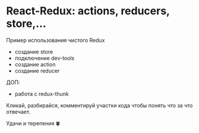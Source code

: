 # React-Redux: actions, reducers, store,…

Пример использования чистого Redux

- создание store
- подключение dev-tools
- создание action
- создание reducer

ДОП:
- работа с redux-thunk

Кликай, разбирайся, комментируй участки кода чтобы понять что за что отвечает.

Удачи и терепения 🍀